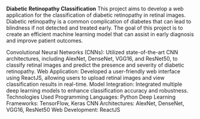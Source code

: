 **Diabetic Retinopathy Classification**
This project aims to develop a web application for the classification of diabetic retinopathy in retinal images. Diabetic retinopathy is a common complication of diabetes that can lead to blindness if not detected and treated early. The goal of this project is to create an efficient machine learning model that can assist in early diagnosis and improve patient outcomes.

Convolutional Neural Networks (CNNs): Utilized state-of-the-art CNN architectures, including AlexNet, DenseNet, VGG16, and ResNet50, to classify retinal images and predict the presence and severity of diabetic retinopathy.
Web Application: Developed a user-friendly web interface using ReactJS, allowing users to upload retinal images and view classification results in real-time.
Model Integration: Integrated multiple deep learning models to enhance classification accuracy and robustness.
Technologies Used
Programming Languages: Python
Deep Learning Frameworks: TensorFlow, Keras
CNN Architectures: AlexNet, DenseNet, VGG16, ResNet50
Web Development: ReactJS

